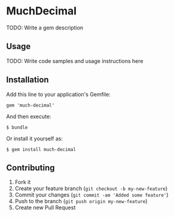 # MuchDecimal

TODO: Write a gem description

## Usage

TODO: Write code samples and usage instructions here

## Installation

Add this line to your application's Gemfile:

    gem 'much-decimal'

And then execute:

    $ bundle

Or install it yourself as:

    $ gem install much-decimal

## Contributing

1. Fork it
2. Create your feature branch (`git checkout -b my-new-feature`)
3. Commit your changes (`git commit -am 'Added some feature'`)
4. Push to the branch (`git push origin my-new-feature`)
5. Create new Pull Request
